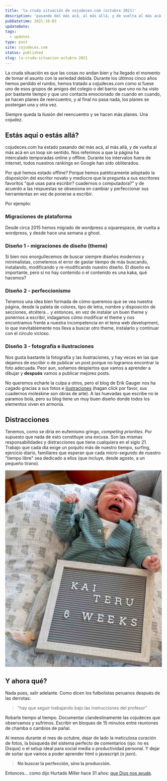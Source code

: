 ```yaml
---
title: 'la cruda situación de cojudeces.com (octubre 2021)'
description: 'pasando del más acá, al más allá, y de vuelta al más acá en un loop sin sentido.'
pubDatetime: 2021-10-03 
updateDate: 
tags:
  - updates
type: post
site: cojudeces.com
status: published
slug: la-cruda-situacion-octubre-2021
---
```

La cruda situación es que las cosas no andan bien y ha llegado el momento de tomar el asunto con la seriedad debida. Durante los últimos cinco años hemos perdido el rumbo, hemos tratado a cojudeces.com como si fuese uno de esos grupos de amigos del colegio o del barrio que uno no ha visto por bastante tiempo y que uno contacta emocionado de cuando en cuando, se hacen planes de reencuentro, y al final no pasa nada, los planes se postergan una y otra vez.

Siempre queda la ilusión del reencuentro y se hacen más planes. Una cojudez.

## Estás aquí o estás allá?

cojudeces.com ha estado pasando del más acá, al más allá, y de vuelta al más acá en un loop sin sentido. Nos referimos a que la página ha intercalado temporadas online y offline. Durante los intervalos fuera de internet, todos nuestros rankings en Google han sido obliterados.

Por qué hemos estado offline? Porque hemos patéticamente adoptado la disposición del escritor novato y mediocre que le pregunta a sus escritores favoritos "qué usas para escribir? cuadernos o computadora?" y de acuerdo a las respuestas se obsesiona en cambiar y perfeccionar sus herramientas en vez de ponerse a escribir.

Por ejemplo:

### Migraciones de plataforma

Desde circa 2015 hemos migrado de wordpress a squarespace, de vuelta a wordpress, y desde hace una semana a ghost.

### Diseño 1 - migraciones de diseño (theme)

Si bien nos enorgullecemos de buscar siempre diseños modernos y minimalistas, cometemos el error de gastar tiempo de más buscando, instalando, modificando y re-modificando nuestro diseño. El diseño es importante, pero si no hay contenido o el contenido es una kaka, qué hacemos?

### Diseño 2 - perfeccionismo

Tenemos una idea bien formada de cómo queremos que se vea nuestra página, desde la paleta de colores, tipo de letra, nombre y disposición de secciones, etcétera... y entonces, en vez de instalar un buen theme y ponernos a escribir, indagamos cómo modificar el theme y nos encontramos frente a nuestra incompetencia en el tema web development, lo que inevitablemente nos lleva a buscar _otro_ theme, instalarlo y continuar con el círculo vicioso.

### Diseño 3 - fotografía e ilustraciones

Nos gusta bastante la fotografía y las ilustraciones, y hay veces en las que dejamos de escribir o de publicar un post porque no logramos encontrar la foto adecuada. Peor aun, soñamos despiertos que vamos a aprender a dibujar y **después** vamos a publicar mejores posts.

No queremos echarle la culpa a otros, pero el blog de Erik Gauger nos ha cagado gracias a sus fotos e [ilustraciones](https://www.notesfromtheroad.com/roam/moleskine.html?ref=cojudeces.com) (hagan click por favor, sus cuadernos moleskine son obras de arte). A las huevadas que escribe no le paramos bola, pero su blog tiene un muy buen diseño donde todos los elementos viven en armonia.

## Distracciones

Tenemos, como se diría en eufemismo gringo, _competing priorities_. Por supuesto que nada de esto constituye una excusa. Son las mismas responsabilidades y distracciones que tiene cualquiera en el siglo 21. Trabajo que cada día exige un poquito más de nuestro tiempo, surfing, ejercicio diario, familiares que esperan que cada micro-segundo de nuestro "tiempo libre" sea dedicado a ellos (que incluye, desde agosto, a un pequeño tirano).

![cute baby with framed felt letter board](../../assets/images/2021/Kai-6-semanas-min.jpg)

## Y ahora qué?

Nada pues, salir adelante. Como dicen los futbolistas peruanos después de las derrotas:

> "hay que seguir trabajando bajo las instrucciones del profesor"

Robarle tiempo al tiempo. Documentar clandestinamente las cojudeces que observamos y sufrimos. Escribir en bloques de 15 minutos entre reuniones de chamba o cambios de pañal.

Al menos durante el mes de octubre, dejar de lado la meticulosa curación de fotos, la búsqueda del sistema perfecto de comentarios (ojo: no es Disqus) o el setup ideal para social media o productividad personal. Y dejar de soñar que vamos a poder aprender html o javascript (o json).

> **No buscar la perfección, sino la producción.**

Entonces... como dijo Hurtado Miller hace 31 años: [que Dios nos ayude](https://youtu.be/eSfL3QsQJxA?ref=cojudeces.com).
